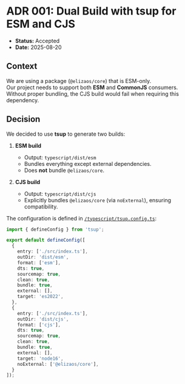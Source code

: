 # ADR 001: Dual Build with tsup for ESM and CJS

- **Status:** Accepted
- **Date:** 2025-08-20

## Context
We are using a package (`@elizaos/core`) that is ESM-only.  
Our project needs to support both **ESM** and **CommonJS** consumers.  
Without proper bundling, the CJS build would fail when requiring this dependency.

## Decision
We decided to use **tsup** to generate two builds:

1. **ESM build**
    - Output: `typescript/dist/esm`
    - Bundles everything except external dependencies.
    - Does **not** bundle `@elizaos/core`.

2. **CJS build**
    - Output: `typescript/dist/cjs`
    - Explicitly bundles `@elizaos/core` (via `noExternal`), ensuring compatibility.

The configuration is defined in [`/typescript/tsup.config.ts`](../../typescript/tsup.config.ts):

```ts
import { defineConfig } from 'tsup';

export default defineConfig([
  {
    entry: ['./src/index.ts'],
    outDir: 'dist/esm',
    format: ['esm'],
    dts: true,
    sourcemap: true,
    clean: true,
    bundle: true,
    external: [],
    target: 'es2022',
  },
  {
    entry: ['./src/index.ts'],
    outDir: 'dist/cjs',
    format: ['cjs'],
    dts: true,
    sourcemap: true,
    clean: true,
    bundle: true,
    external: [],
    target: 'node16',
    noExternal: ['@elizaos/core'],
  }
]);

